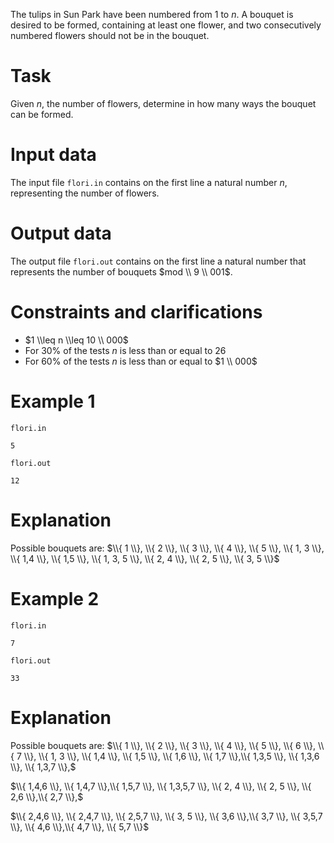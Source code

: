 The tulips in Sun Park have been numbered from $1$ to $n$. A bouquet is desired to be formed, containing at least one flower, and two consecutively numbered flowers should not be in the bouquet.

# Task

Given $n$, the number of flowers, determine in how many ways the bouquet can be formed.

# Input data

The input file `flori.in` contains on the first line a natural number $n$, representing the number of flowers.

# Output data

The output file `flori.out` contains on the first line a natural number that represents the number of bouquets $mod \\ 9 \\ 001$.

# Constraints and clarifications

* $1 \\leq n \\leq 10 \\ 000$
* For $30$% of the tests $n$ is less than or equal to $26$
* For $60$% of the tests $n$ is less than or equal to $1 \\ 000$

# Example 1

`flori.in`
```
5
```
`flori.out`
```
12
```

# Explanation

Possible bouquets are: $\\{ 1 \\}, \\{ 2 \\}, \\{ 3 \\}, \\{ 4 \\}, \\{ 5 \\}, \\{ 1, 3 \\}, \\{ 1,4 \\}, \\{ 1,5 \\}, \\{ 1, 3, 5 \\}, \\{ 2, 4 \\}, \\{ 2, 5 \\}, \\{ 3, 5 \\}$

# Example 2

`flori.in`
```
7
```
`flori.out`
```
33
```

# Explanation

Possible bouquets are: $\\{ 1 \\}, \\{ 2 \\}, \\{ 3 \\}, \\{ 4 \\}, \\{ 5 \\}, \\{ 6 \\}, \\{ 7 \\}, \\{ 1, 3 \\}, \\{ 1,4 \\}, \\{ 1,5 \\}, \\{ 1,6 \\}, \\{ 1,7 \\},\\{ 1,3,5 \\}, \\{ 1,3,6 \\}, \\{ 1,3,7 \\},$

$\\{ 1,4,6 \\}, \\{ 1,4,7 \\},\\{ 1,5,7 \\}, \\{ 1,3,5,7 \\}, \\{ 2, 4 \\}, \\{ 2, 5 \\}, \\{ 2,6 \\},\\{ 2,7 \\},$ 

$\\{ 2,4,6 \\}, \\{ 2,4,7 \\}, \\{ 2,5,7 \\}, \\{ 3, 5 \\}, \\{ 3,6 \\},\\{ 3,7 \\}, \\{ 3,5,7 \\}, \\{ 4,6 \\},\\{ 4,7 \\}, \\{ 5,7 \\}$